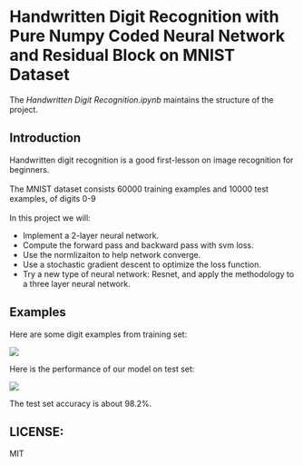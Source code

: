# Handwritten Digit Recognition with Pure Numpy Coded Neural Network and Residual Block on MNIST Dataset

The *Handwritten Digit Recognition.ipynb* maintains the structure of the project.

## Introduction

Handwritten digit recognition is a good first-lesson on image recognition for beginners.
<br />  
The MNIST dataset consists 60000 training examples and 10000 test examples, of digits 0-9
<br />  
In this project we will:

- Implement a 2-layer neural network.
- Compute the forward pass and backward pass with svm loss.
- Use the normlizaiton to help network converge.
- Use a stochastic gradient descent to optimize the loss function.
- Try a new type of neural network: Resnet, and apply the methodology to a three layer neural network.

## Examples

Here are some digit examples from training set:

<img src = "img/trsetimg.png">

Here is the performance of our model on test set:

<img src = "img/predimg.png">

The test set accuracy is about 98.2%.

## LICENSE:

MIT

